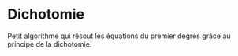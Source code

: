 # Dichotomie
Petit algorithme qui résout les équations du premier degrés grâce au principe de la dichotomie.
